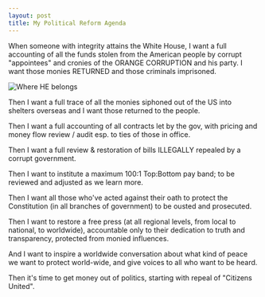```yaml
---
layout: post
title: My Political Reform Agenda
---
```


When someone with integrity attains the White House, I want a full accounting of
all the funds stolen from the American people by corrupt "appointees" and cronies
of the ORANGE CORRUPTION and his party. I want those monies RETURNED and those
criminals imprisoned.

![Where HE 
belongs](https://socialnewsdaily.com/wp-content/uploads/2019/03/TRUMP-PRISON.jpg)

Then I want a full trace of all the monies siphoned out of the US into shelters
overseas and I want those returned to the people.

Then I want a full accounting of all contracts let by the gov, with pricing and
money flow review / audit esp. to ties of those in office.

Then I want a full review & restoration of bills ILLEGALLY repealed by a corrupt
government.

Then I want to institute a maximum 100:1 Top:Bottom pay band; to be reviewed and
adjusted as we learn more.

Then I want all those who've acted against their oath to protect the Constitution
(in all branches of government) to be ousted and prosecuted.

Then I want to restore a free press (at all regional levels, from local to
national, to worldwide), accountable only to their dedication to truth and
transparency, protected from monied influences.

And I want to inspire a worldwide conversation about what kind of peace we want
to protect world-wide, and give voices to all who want to be heard.

Then it's time to get money out of politics, starting with repeal of
"Citizens United".
